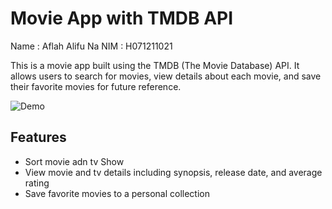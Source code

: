 # Movie App with TMDB API
Name : Aflah Alifu Na
NIM : H071211021

This is a movie app built using the TMDB (The Movie Database) API. It allows users to search for movies, view details about each movie, and save their favorite movies for future reference.

![Demo](demo.gif)

## Features

- Sort movie adn tv Show
- View movie and tv details including synopsis, release date, and average rating
- Save favorite movies to a personal collection
